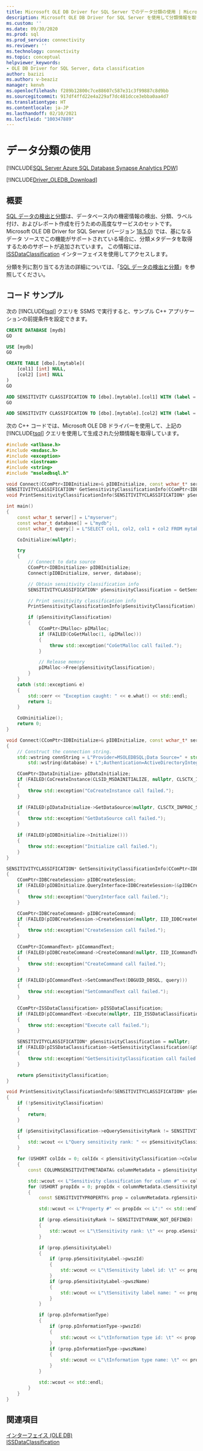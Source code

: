 ```yaml
---
title: Microsoft OLE DB Driver for SQL Server でのデータ分類の使用 | Microsoft Docs
description: Microsoft OLE DB Driver for SQL Server を使用して分類情報を取得する方法について説明します。
ms.custom: ''
ms.date: 09/30/2020
ms.prod: sql
ms.prod_service: connectivity
ms.reviewer: ''
ms.technology: connectivity
ms.topic: conceptual
helpviewer_keywords:
- OLE DB Driver for SQL Server, data classification
author: bazizi
ms.author: v-beaziz
manager: kenvh
ms.openlocfilehash: f289b12800c7ce88607c587e31c3f99887c8d9bb
ms.sourcegitcommit: 917df4ffd22e4a229af7dc481dcce3ebba0aa4d7
ms.translationtype: HT
ms.contentlocale: ja-JP
ms.lasthandoff: 02/10/2021
ms.locfileid: "100347889"
---
```

# <a name="using-data-classification"></a>データ分類の使用
[!INCLUDE[SQL Server Azure SQL Database Synapse Analytics PDW](../../../includes/applies-to-version/sql-asdb-asa.md)]

[!INCLUDE[Driver_OLEDB_Download](../../../includes/driver_oledb_download.md)]

## <a name="overview"></a>概要
[SQL データの検出と分類](../../../relational-databases/security/sql-data-discovery-and-classification.md)は、データベース内の機密情報の検出、分類、ラベル付け、およびレポート作成を行うための高度なサービスのセットです。 Microsoft OLE DB Driver for SQL Server (バージョン [18.5.0](../release-notes-for-oledb-driver-for-sql-server.md#1850)) では、基になるデータ ソースでこの機能がサポートされている場合に、分類メタデータを取得するためのサポートが追加されています。 この情報には、[ISSDataClassification](../ole-db-interfaces/issdataclassification-ole-db.md) インターフェイスを使用してアクセスします。

分類を列に割り当てる方法の詳細については、「[SQL データの検出と分類](../../../relational-databases/security/sql-data-discovery-and-classification.md)」を参照してください。

## <a name="code-samples"></a>コード サンプル

次の [!INCLUDE[tsql](../../../includes/tsql-md.md)] クエリを SSMS で実行すると、サンプル C++ アプリケーションの前提条件を設定できます。

```sql
CREATE DATABASE [mydb]
GO

USE [mydb]
GO

CREATE TABLE [dbo].[mytable](
    [col1] [int] NULL,
    [col2] [int] NULL
)
GO

ADD SENSITIVITY CLASSIFICATION TO [dbo].[mytable].[col1] WITH (label = 'Label1', label_id = 'LabelId1', information_type = 'Type1', information_type_id = 'TypeId1', rank = Medium)
GO

ADD SENSITIVITY CLASSIFICATION TO [dbo].[mytable].[col2] WITH (label = 'Label2', label_id = 'LabelId2', information_type = 'Type2', information_type_id = 'TypeId2', rank = High)
```

次の C++ コードでは、Microsoft OLE DB ドライバーを使用して、上記の [!INCLUDE[tsql](../../../includes/tsql-md.md)] クエリを使用して生成された分類情報を取得しています。
```cpp
#include <atlbase.h>
#include <msdasc.h>
#include <exception>
#include <iostream>
#include <string>
#include "msoledbsql.h"

void Connect(CComPtr<IDBInitialize>& pIDBInitialize, const wchar_t* server, const wchar_t* database);
SENSITIVITYCLASSIFICATION* GetSensitivityClassificationInfo(CComPtr<IDBInitialize>& pIDBInitialize, const wchar_t* query);
void PrintSensitivityClassificationInfo(SENSITIVITYCLASSIFICATION* pSensitivityClassification);

int main()
{
    const wchar_t server[] = L"myserver";
    const wchar_t database[] = L"mydb";
    const wchar_t query[] = L"SELECT col1, col2, col1 + col2 FROM mytable";

    CoInitialize(nullptr);

    try
    {
        // Connect to data source
        CComPtr<IDBInitialize> pIDBInitialize;
        Connect(pIDBInitialize, server, database);

        // Obtain sensitivity classification info
        SENSITIVITYCLASSIFICATION* pSensitivityClassification = GetSensitivityClassificationInfo(pIDBInitialize, query);

        // Print sensitivity classification info
        PrintSensitivityClassificationInfo(pSensitivityClassification);

        if (pSensitivityClassification)
        {
            CComPtr<IMalloc> pIMalloc;
            if (FAILED(CoGetMalloc(1, &pIMalloc)))
            {
                throw std::exception("CoGetMalloc call failed.");
            }

            // Release memory
            pIMalloc->Free(pSensitivityClassification);
        }
    }
    catch (std::exception& e)
    {
        std::cerr << "Exception caught: " << e.what() << std::endl;
        return 1;
    }

    CoUninitialize();
    return 0;
}

void Connect(CComPtr<IDBInitialize>& pIDBInitialize, const wchar_t* server, const wchar_t* database)
{
    // Construct the connection string.
    std::wstring connString = L"Provider=MSOLEDBSQL;Data Source=" + std::wstring(server) + L";Database=" +
        std::wstring(database) + L";Authentication=ActiveDirectoryIntegrated;Use Encryption for Data=true;";

    CComPtr<IDataInitialize> pIDataInitialize;
    if (FAILED(CoCreateInstance(CLSID_MSDAINITIALIZE, nullptr, CLSCTX_INPROC_SERVER, IID_IDataInitialize, reinterpret_cast<LPVOID*>(&pIDataInitialize))))
    {
        throw std::exception("CoCreateInstance call failed.");
    }

    if (FAILED(pIDataInitialize->GetDataSource(nullptr, CLSCTX_INPROC_SERVER, connString.c_str(), IID_IDBInitialize, reinterpret_cast<IUnknown**>(&pIDBInitialize))))
    {
        throw std::exception("GetDataSource call failed.");
    }

    if (FAILED(pIDBInitialize->Initialize()))
    {
        throw std::exception("Initialize call failed.");
    }
}

SENSITIVITYCLASSIFICATION* GetSensitivityClassificationInfo(CComPtr<IDBInitialize>& pIDBInitialize, const wchar_t* query)
{
    CComPtr<IDBCreateSession> pIDBCreateSession;
    if (FAILED(pIDBInitialize.QueryInterface<IDBCreateSession>(&pIDBCreateSession)))
    {
        throw std::exception("QueryInterface call failed.");
    }

    CComPtr<IDBCreateCommand> pIDBCreateCommand;
    if (FAILED(pIDBCreateSession->CreateSession(nullptr, IID_IDBCreateCommand, reinterpret_cast<IUnknown**>(&pIDBCreateCommand))))
    {
        throw std::exception("CreateSession call failed.");
    }

    CComPtr<ICommandText> pICommandText;
    if (FAILED(pIDBCreateCommand->CreateCommand(nullptr, IID_ICommandText, reinterpret_cast<IUnknown**>(&pICommandText))))
    {
        throw std::exception("CreateCommand call failed.");
    }

    if (FAILED(pICommandText->SetCommandText(DBGUID_DBSQL, query)))
    {
        throw std::exception("SetCommandText call failed.");
    }

    CComPtr<ISSDataClassification> pISSDataClassification;
    if (FAILED(pICommandText->Execute(nullptr, IID_ISSDataClassification, nullptr, nullptr, reinterpret_cast<IUnknown**>(&pISSDataClassification))))
    {
        throw std::exception("Execute call failed.");
    }

    SENSITIVITYCLASSIFICATION* pSensitivityClassification = nullptr;
    if (FAILED(pISSDataClassification->GetSensitivityClassification(&pSensitivityClassification)))
    {
        throw std::exception("GetSensitivityClassification call failed.");
    }

    return pSensitivityClassification;
}

void PrintSensitivityClassificationInfo(SENSITIVITYCLASSIFICATION* pSensitivityClassification)
{
    if (!pSensitivityClassification)
    {
        return;
    }

    if (pSensitivityClassification->eQuerySensitivityRank != SENSITIVITYRANK_NOT_DEFINED)
    {
        std::wcout << L"Query sensitivity rank: " << pSensitivityClassification->eQuerySensitivityRank << L"\n\n";
    }

    for (USHORT colIdx = 0; colIdx < pSensitivityClassification->cColumnSensitivityMetadata; ++colIdx)
    {
        const COLUMNSENSITIVITYMETADATA& columnMetadata = pSensitivityClassification->rgColumnSensitivityMetadata[colIdx];

        std::wcout << L"Sensitivity classification for column #" << colIdx << L":" << std::endl;
        for (USHORT propIdx = 0; propIdx < columnMetadata.cSensitivityProperties; ++propIdx)
        {
            const SENSITIVITYPROPERTY& prop = columnMetadata.rgSensitivityProperties[propIdx];

            std::wcout << L"Property #" << propIdx << L":" << std::endl;

            if (prop.eSensitivityRank != SENSITIVITYRANK_NOT_DEFINED)
            {
                std::wcout << L"\tSensitivity rank: \t" << prop.eSensitivityRank << std::endl;
            }

            if (prop.pSensitivityLabel)
            {
                if (prop.pSensitivityLabel->pwszId)
                {
                    std::wcout << L"\tSensitivity label id: \t" << prop.pSensitivityLabel->pwszId << std::endl;
                }
                if (prop.pSensitivityLabel->pwszName)
                {
                    std::wcout << L"\tSensitivity label name: " << prop.pSensitivityLabel->pwszName << std::endl;
                }
            }

            if (prop.pInformationType)
            {
                if (prop.pInformationType->pwszId)
                {
                    std::wcout << L"\tInformation type id: \t" << prop.pInformationType->pwszId << std::endl;
                }
                if (prop.pInformationType->pwszName)
                {
                    std::wcout << L"\tInformation type name: \t" << prop.pInformationType->pwszName << std::endl;
                }
            }

            std::wcout << std::endl;
        }
    }
}
```

## <a name="see-also"></a>関連項目
 [インターフェイス &#40;OLE DB&#41;](../ole-db-interfaces/oledb-driver-for-sql-server-ole-db-interfaces.md)  
 [ISSDataClassification](../ole-db-interfaces/issdataclassification-ole-db.md)